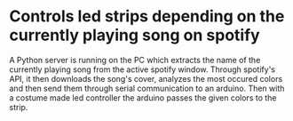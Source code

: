 # Controls led strips depending on the currently playing song on spotify

A Python server is running on the PC which extracts the name of the
currently playing song from the active spotify window. Through spotify's
API, it then downloads the song's cover, analyzes the most occured colors 
and then send them through serial communication to an arduino. Then with a
costume made led controller the arduino passes the given colors to the strip.
